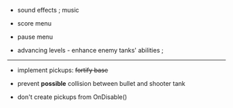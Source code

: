 
- sound effects ; music

- score menu

- pause menu

- advancing levels - enhance enemy tanks' abilities ;


***

- implement pickups: ~~fortify base~~

- prevent **possible** collision between bullet and shooter tank

- don't create pickups from OnDisable()

